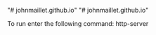 "# johnmaillet.github.io" 
"# johnmaillet.github.io" 

To run enter the following command: http-server